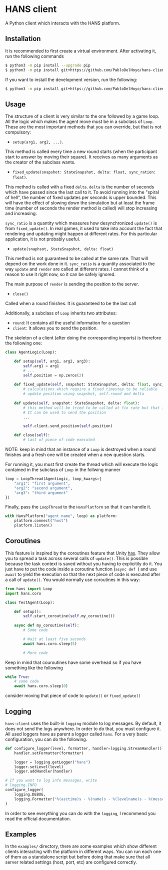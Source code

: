 # HANS client
A Python client which interacts with the HANS platform.

## Installation
It is recommended to first create a virtual environment. After activating
it, run the following commands
```bash
$ python3 -m pip install --upgrade pip
$ python3 -m pip install git+https://github.com/PabloDelHoyo/hans-client
```

If you want to install the development version, run the following:
```bash
$ python3 -m pip install git+https://github.com/PabloDelHoyo/hans-client@dev
```

## Usage
The structure of a client is very similar to the one followed by a game loop. All the logic which makes the agent move must be in a subclass of `Loop`. These are the most important methods that you can override, but that is not compulsory:
* `setup(arg1, arg2, ...)`. 

This method is called every time a new round starts (when the participant start to answer by moving their square). It receives as many arguments as the creator of the subclass wants.

* `fixed_update(snapshot: StateSnapshot, delta: float, sync_ration: float)`.

This method is called with a fixed `delta`. `delta` is the number of seconds which have passed since the last call to it. To avoid running into the "spiral of hell", the number
of fixed updates per seconds is upper bounded. This will have the effect of slowing down the simulation but at least the frame time (number of seconds the render method is called) will stop increasing and increasing.


`sync_ratio` is a quantity which measures how desynchronized `update()` is from
`fixed_update()`. In real games, it used to take into account the fact that rendering
and updating might happen at different rates. For this particular application, it is
not probably useful.

* `update(snaphsot, StateSnapshot, delta: float)`

This method is not guaranteed to be called at the same rate. That will depend on the work done in it. `sync_ratio` is a quantity associated to the way `update` and `render` are called at different rates. I cannot think of a reason to use it right now, so it can be safely ignored.

The main purpose of `render` is sending the position to the server.

* `close()`

Called when a round finishes. It is guaranteed to be the last call

Additionally, a subclass of `Loop` inherits two attributes:
* `round`: It contains all the useful information for a question
* `client`: It allows you to send the position.

The skeleton of a client (after doing the corresponding imports) is therefore the following one:
```python
class AgentLogic(Loop):

    def setup(self, arg1, arg2, arg3):
        self.arg1 = arg1
        # ...
        self.position = np.zeros(2)
    
    def fixed_update(self, snapshot: StateSnapshot, delta: float, sync_ratio: float):
        # calculations which require a fixed timestep to be reliable
        # update position using snapshot, self.round and delta
    
    def update(self, snapshot: StateSnapshot, delta: float):
        # this method will be tried to be called at fix rate but that is not guaranteed.
        # It can be used to send the position
        ...

        self.client.send_position(self.position)

    def close(self):
        # last of piece of code executed 
```

NOTE: keep in mind that an instance of a `Loop` is destroyed when a round finishes and a fresh one will be created when a new question starts.

For running it, you must first create the thread which will execute the logic contained in the subclass of `Loop` in the follwing manner

```python
loop = LoopThread(AgentLogic, loop_kwargs={
    "arg1": "first argument",
    "arg2": "second argument",
    "arg3": "third argument"
})
```

Finally, pass the `LoopThread` to the `HansPlatform` so that it can handle it.

```python
with HansPlatform("agent name", loop) as platform:
    platform.connect("host")
    platform.listen()
```

## Coroutines
This feature is inspired by the coroutines feature that Unity [has](https://docs.unity3d.com/Manual/Coroutines.html). They allow you to
spread a task across several calls of `update()`. This is possible because
the task context is saved without you having to explicitily do it. You just
have to put the code inside a coroutine function (`async def `) and use `await` to yield the execution so that the next piece of code is executed after a call of `update()`. You would
normally use coroutines in this way:

```python
from hans import Loop
import hans.coro

class TestAgent(Loop):

    def setup():
        self.start_coroutine(self.my_coroutine())
    
    async def my_coroutine(self):
        # Some code

        # Wait at least five seconds
        await hans.coro.sleep(5)

        # More code

```

Keep in mind that couroutines have some overhead so if you have something like the following
```python
while True:
    # some code
    await hans.coro.sleep(0)
```
consider moving that piece of code to `update()` or `fixed_update()`

## Logging
`hans-client` uses the built-in `logging` module to log messages. By default, it does not send the logs anywhere. In order to do that, you must configure it. All used loggers have as parent a logger called `hans`. For a very basic configuration, you can do the following.
```python
def configure_logger(level, formatter, handler=logging.StreamHandler()):
    handler.setFormatter(formatter)

    logger = logging.getLogger("hans")
    logger.setLevel(level)
    logger.addHandler(handler)

# If you want to log info messages, write
# logging.INFO
configure_logger(
    logging.DEBUG,
    logging.Formatter("%(asctime)s - %(name)s - %(levelname)s - %(message)s")
)
```
In order to see everything you can do with the `logging`, I recommend you read the official documentation.

## Examples
In the `examples/` directory, there are some examples which show different clients interacting with the platform in different ways. You can run each one of them as a standalone script but before doing that make sure that all server related settings (host, port, etc) are configured correctly.